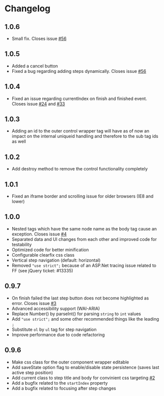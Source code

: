 # Changelog

## 1.0.6
- Small fix. Closes issue [#56](https://github.com/rstaib/jquery-steps/issues/56)

## 1.0.5

- Added a cancel button
- Fixed a bug regarding adding steps dynamically. Closes issue [#56](https://github.com/rstaib/jquery-steps/issues/56)

## 1.0.4

- Fixed an issue regarding currentIndex on finish and finished event. Closes issue [#24](https://github.com/rstaib/jquery-steps/issues/24) and [#33](https://github.com/rstaib/jquery-steps/issues/33)

## 1.0.3

- Adding an id to the outer control wrapper tag will have as of now an impact on the internal uniqueid handling and therefore to the sub tag ids as well

## 1.0.2

- Add destroy method to remove the control functionality completely

## 1.0.1

- Fixed an iframe border and scrolling issue for older browsers (IE8 and lower)

## 1.0.0

- Nested tags which have the same node name as the body tag cause an exception. Closes issue [#4](https://github.com/rstaib/jquery-steps/issues/4)
- Separated data and UI changes from each other and improved code for testability
- Optimized code for better minification
- Configurable clearfix css class
- Vertical step navigation (default: horizontal)
- Removed `"use strict";` because of an ASP.Net tracing issue related to FF (see jQuery ticket: #13335)

## 0.9.7

- On finish failed the last step button does not become highlighted as error. Closes issue [#3](https://github.com/rstaib/jquery-steps/issues/3)
- Advanced accessibility support (WAI-ARIA)
- Replace Number() by parseInt() for parsing `string` to `int` values
- Add `"use strict";` and some other recommended things like the leading `;`
- Substitute `ol` by `ul` tag for step navigation
- Improve performance due to code refactoring

## 0.9.6

- Make css class for the outer component wrapper editable
- Add saveState option flag to enable/disable state persistence (saves last active step position)
- Add current class to step title and body for convinient css targeting [#2](https://github.com/rstaib/jquery-steps/issues/2)
- Add a bugfix related to the `startIndex` property
- Add a bugfix related to focusing after step changes
